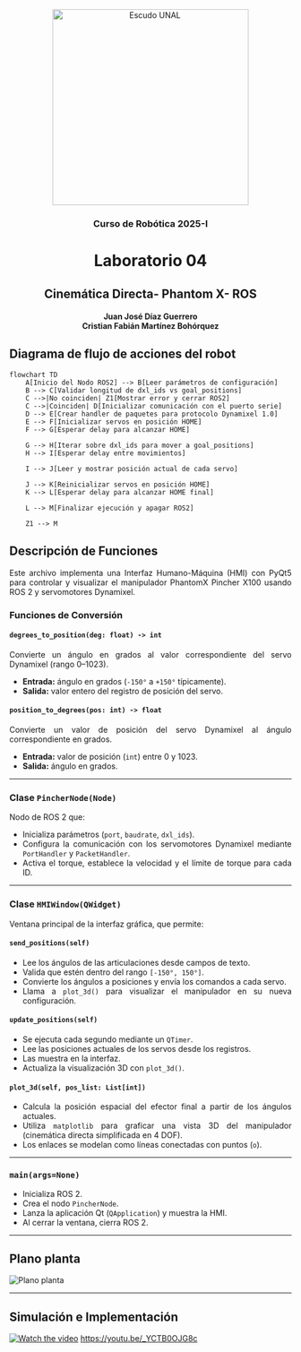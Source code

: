 <div align="center">
<picture>
    <source srcset="https://imgur.com/5bYAzsb.png" media="(prefers-color-scheme: dark)">
    <source srcset="https://imgur.com/Os03JoE.png" media="(prefers-color-scheme: light)">
    <img src="https://imgur.com/Os03JoE.png" alt="Escudo UNAL" width="350px">
</picture>

<h3>Curso de Robótica 2025-I</h3>

<h1>Laboratorio 04</h1>

<h2>Cinemática Directa- Phantom X- ROS</h2>

<h4>Juan José Díaz Guerrero<br>
    Cristian Fabián Martínez Bohórquez</h4>

</div>

<div align="justify"> 

## Diagrama de flujo de acciones del robot

```mermaid
flowchart TD
    A[Inicio del Nodo ROS2] --> B[Leer parámetros de configuración]
    B --> C[Validar longitud de dxl_ids vs goal_positions]
    C -->|No coinciden| Z1[Mostrar error y cerrar ROS2]
    C -->|Coinciden| D[Inicializar comunicación con el puerto serie]
    D --> E[Crear handler de paquetes para protocolo Dynamixel 1.0]
    E --> F[Inicializar servos en posición HOME]
    F --> G[Esperar delay para alcanzar HOME]

    G --> H[Iterar sobre dxl_ids para mover a goal_positions]
    H --> I[Esperar delay entre movimientos]

    I --> J[Leer y mostrar posición actual de cada servo]

    J --> K[Reinicializar servos en posición HOME]
    K --> L[Esperar delay para alcanzar HOME final]

    L --> M[Finalizar ejecución y apagar ROS2]

    Z1 --> M
```
## Descripción de Funciones

Este archivo implementa una Interfaz Humano-Máquina (HMI) con PyQt5 para controlar y visualizar el manipulador PhantomX Pincher X100 usando ROS 2 y servomotores Dynamixel.

### Funciones de Conversión

#### `degrees_to_position(deg: float) -> int`
Convierte un ángulo en grados al valor correspondiente del servo Dynamixel (rango 0–1023).
- **Entrada:** ángulo en grados (`-150°` a `+150°` típicamente).
- **Salida:** valor entero del registro de posición del servo.

#### `position_to_degrees(pos: int) -> float`
Convierte un valor de posición del servo Dynamixel al ángulo correspondiente en grados.
- **Entrada:** valor de posición (`int`) entre 0 y 1023.
- **Salida:** ángulo en grados.

---

### Clase `PincherNode(Node)`

Nodo de ROS 2 que:
- Inicializa parámetros (`port`, `baudrate`, `dxl_ids`).
- Configura la comunicación con los servomotores Dynamixel mediante `PortHandler` y `PacketHandler`.
- Activa el torque, establece la velocidad y el límite de torque para cada ID.

---

### Clase `HMIWindow(QWidget)`

Ventana principal de la interfaz gráfica, que permite:

#### `send_positions(self)`
- Lee los ángulos de las articulaciones desde campos de texto.
- Valida que estén dentro del rango `[-150°, 150°]`.
- Convierte los ángulos a posiciones y envía los comandos a cada servo.
- Llama a `plot_3d()` para visualizar el manipulador en su nueva configuración.

#### `update_positions(self)`
- Se ejecuta cada segundo mediante un `QTimer`.
- Lee las posiciones actuales de los servos desde los registros.
- Las muestra en la interfaz.
- Actualiza la visualización 3D con `plot_3d()`.

#### `plot_3d(self, pos_list: List[int])`
- Calcula la posición espacial del efector final a partir de los ángulos actuales.
- Utiliza `matplotlib` para graficar una vista 3D del manipulador (cinemática directa simplificada en 4 DOF).
- Los enlaces se modelan como líneas conectadas con puntos (`o`).

---

### `main(args=None)`
- Inicializa ROS 2.
- Crea el nodo `PincherNode`.
- Lanza la aplicación Qt (`QApplication`) y muestra la HMI.
- Al cerrar la ventana, cierra ROS 2.

---
## Plano planta

![Plano planta](Code/Planta)

---
## Simulación e Implementación

[![Watch the video](https://img.youtube.com/vi/_YCTB0OJG8c/maxresdefault.jpg)](https://youtu.be/_YCTB0OJG8c)
https://youtu.be/_YCTB0OJG8c
